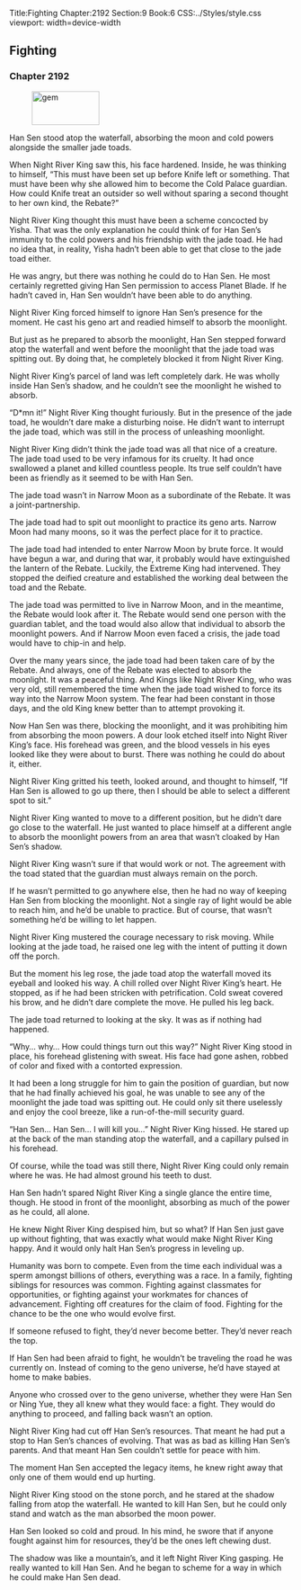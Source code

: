 Title:Fighting 
Chapter:2192 
Section:9 
Book:6 
CSS:../Styles/style.css 
viewport: width=device-width
  
## Fighting
### Chapter 2192 
<figure>
	<img src="../Images/gem.gif" alt="gem" id="gem" width="120" height="60" />
</figure>
  

  
  Han Sen stood atop the waterfall, absorbing the moon and cold powers alongside the smaller jade toads.

When Night River King saw this, his face hardened. Inside, he was thinking to himself, “This must have been set up before Knife left or something. That must have been why she allowed him to become the Cold Palace guardian. How could Knife treat an outsider so well without sparing a second thought to her own kind, the Rebate?”

Night River King thought this must have been a scheme concocted by Yisha. That was the only explanation he could think of for Han Sen’s immunity to the cold powers and his friendship with the jade toad. He had no idea that, in reality, Yisha hadn’t been able to get that close to the jade toad either.

He was angry, but there was nothing he could do to Han Sen. He most certainly regretted giving Han Sen permission to access Planet Blade. If he hadn’t caved in, Han Sen wouldn’t have been able to do anything.

Night River King forced himself to ignore Han Sen’s presence for the moment. He cast his geno art and readied himself to absorb the moonlight.

But just as he prepared to absorb the moonlight, Han Sen stepped forward atop the waterfall and went before the moonlight that the jade toad was spitting out. By doing that, he completely blocked it from Night River King.

Night River King’s parcel of land was left completely dark. He was wholly inside Han Sen’s shadow, and he couldn’t see the moonlight he wished to absorb.

“D*mn it!” Night River King thought furiously. But in the presence of the jade toad, he wouldn’t dare make a disturbing noise. He didn’t want to interrupt the jade toad, which was still in the process of unleashing moonlight.

Night River King didn’t think the jade toad was all that nice of a creature. The jade toad used to be very infamous for its cruelty. It had once swallowed a planet and killed countless people. Its true self couldn’t have been as friendly as it seemed to be with Han Sen.

The jade toad wasn’t in Narrow Moon as a subordinate of the Rebate. It was a joint-partnership.

The jade toad had to spit out moonlight to practice its geno arts. Narrow Moon had many moons, so it was the perfect place for it to practice.

The jade toad had intended to enter Narrow Moon by brute force. It would have begun a war, and during that war, it probably would have extinguished the lantern of the Rebate. Luckily, the Extreme King had intervened. They stopped the deified creature and established the working deal between the toad and the Rebate.

The jade toad was permitted to live in Narrow Moon, and in the meantime, the Rebate would look after it. The Rebate would send one person with the guardian tablet, and the toad would also allow that individual to absorb the moonlight powers. And if Narrow Moon even faced a crisis, the jade toad would have to chip-in and help.

Over the many years since, the jade toad had been taken care of by the Rebate. And always, one of the Rebate was elected to absorb the moonlight. It was a peaceful thing. And Kings like Night River King, who was very old, still remembered the time when the jade toad wished to force its way into the Narrow Moon system. The fear had been constant in those days, and the old King knew better than to attempt provoking it.

Now Han Sen was there, blocking the moonlight, and it was prohibiting him from absorbing the moon powers. A dour look etched itself into Night River King’s face. His forehead was green, and the blood vessels in his eyes looked like they were about to burst. There was nothing he could do about it, either.

Night River King gritted his teeth, looked around, and thought to himself, “If Han Sen is allowed to go up there, then I should be able to select a different spot to sit.”

Night River King wanted to move to a different position, but he didn’t dare go close to the waterfall. He just wanted to place himself at a different angle to absorb the moonlight powers from an area that wasn’t cloaked by Han Sen’s shadow.

Night River King wasn’t sure if that would work or not. The agreement with the toad stated that the guardian must always remain on the porch.

If he wasn’t permitted to go anywhere else, then he had no way of keeping Han Sen from blocking the moonlight. Not a single ray of light would be able to reach him, and he’d be unable to practice. But of course, that wasn’t something he’d be willing to let happen.

Night River King mustered the courage necessary to risk moving. While looking at the jade toad, he raised one leg with the intent of putting it down off the porch.

But the moment his leg rose, the jade toad atop the waterfall moved its eyeball and looked his way. A chill rolled over Night River King’s heart. He stopped, as if he had been stricken with petrification. Cold sweat covered his brow, and he didn’t dare complete the move. He pulled his leg back.

The jade toad returned to looking at the sky. It was as if nothing had happened.

“Why… why… How could things turn out this way?” Night River King stood in place, his forehead glistening with sweat. His face had gone ashen, robbed of color and fixed with a contorted expression.

It had been a long struggle for him to gain the position of guardian, but now that he had finally achieved his goal, he was unable to see any of the moonlight the jade toad was spitting out. He could only sit there uselessly and enjoy the cool breeze, like a run-of-the-mill security guard.

“Han Sen… Han Sen… I will kill you…” Night River King hissed. He stared up at the back of the man standing atop the waterfall, and a capillary pulsed in his forehead.

Of course, while the toad was still there, Night River King could only remain where he was. He had almost ground his teeth to dust.

Han Sen hadn’t spared Night River King a single glance the entire time, though. He stood in front of the moonlight, absorbing as much of the power as he could, all alone.

He knew Night River King despised him, but so what? If Han Sen just gave up without fighting, that was exactly what would make Night River King happy. And it would only halt Han Sen’s progress in leveling up.

Humanity was born to compete. Even from the time each individual was a sperm amongst billions of others, everything was a race. In a family, fighting siblings for resources was common. Fighting against classmates for opportunities, or fighting against your workmates for chances of advancement. Fighting off creatures for the claim of food. Fighting for the chance to be the one who would evolve first.

If someone refused to fight, they’d never become better. They’d never reach the top.

If Han Sen had been afraid to fight, he wouldn’t be traveling the road he was currently on. Instead of coming to the geno universe, he’d have stayed at home to make babies.

Anyone who crossed over to the geno universe, whether they were Han Sen or Ning Yue, they all knew what they would face: a fight. They would do anything to proceed, and falling back wasn’t an option.

Night River King had cut off Han Sen’s resources. That meant he had put a stop to Han Sen’s chances of evolving. That was as bad as killing Han Sen’s parents. And that meant Han Sen couldn’t settle for peace with him.

The moment Han Sen accepted the legacy items, he knew right away that only one of them would end up hurting.

Night River King stood on the stone porch, and he stared at the shadow falling from atop the waterfall. He wanted to kill Han Sen, but he could only stand and watch as the man absorbed the moon power.

Han Sen looked so cold and proud. In his mind, he swore that if anyone fought against him for resources, they’d be the ones left chewing dust.

The shadow was like a mountain’s, and it left Night River King gasping. He really wanted to kill Han Sen. And he began to scheme for a way in which he could make Han Sen dead.

